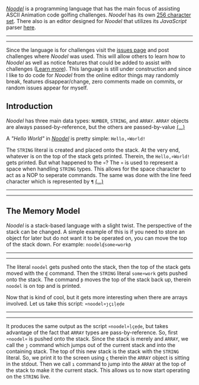<script src="https://code.jquery.com/jquery-3.1.1.min.js" integrity="sha256-hVVnYaiADRTO2PzUGmuLJr8BLUSjGIZsDYGmIJLv2b8=" crossorigin="anonymous"></script>

<script src="src/internal/pipe.js"></script>
<script src="src/internal/props.js"></script>
<script src="src/internal/token.js"></script>
<script src="src/internal/path.js"></script>
<script src="src/internal/characters.js"></script>
<script src="src/internal/NUMBER.js"></script>
<script src="src/internal/STRING.js"></script>
<script src="src/internal/ARRAY.js"></script>
<script src="src/noodel.js"></script>
<script src="src/noodel-misc.js"></script>
<script src="src/noodel-literals.js"></script>
<script src="src/noodel-basic_print.js"></script>
<script src="src/noodel-basic_pipe.js"></script>
<script src="src/noodel-loops.js"></script>
<script src="src/noodel-time.js"></script>
<script src="src/noodel-basic_cast.js"></script>
<script src="src/noodel-basic_operands.js"></script>
<script src="src/noodel-basic_array.js"></script>

<link rel="stylesheet" type="text/css" href="docs.css">
<script type="text/javascript" src="docs.js"></script>


[_Noodel_](https://tkellehe.github.io/noodel) is a programming language that has the main focus of assisting ASCII Animation code golfing challenges. _Noodel_ has its own [256 character set](docs/code_page.md). There also is an editor designed for _Noodel_ that utilizes its _JavaScript_ parser [here](https://tkellehe.github.io/noodel/editor.html).

---

<div class="noodel-exec" code="¤noodel¤ḷçẹḍe" input="" run show></div>

---

Since the language is for challenges visit the [issues page](https://github.com/tkellehe/noodel/issues) and post challenges where _Noodel_ was used. This will allow others to learn how to _Noodel_ as well as notice features that could be added to assist with challenges ([Learn more](docs/posting_challenges.md)). This language is still under construction and since I like to do code for _Noodel_ from the online editor things may randomly break, features disappear/change, zero comments made on commits, or random issues appear for myself.


## Introduction

_Noodel_ has three main data types: `NUMBER`, `STRING`, and `ARRAY`. `ARRAY` objects are always passed-by-reference, but the others are passed-by-value [(...)](docs/intro.md)

A _"Hello World"_ in [_Noodel_](https://tkellehe.github.io/noodel#introduction) is pretty simple: `Hello,¤World!`

The `STRING` literal is created and placed onto the stack. At the very end, whatever is on the top of the stack gets printed. Therein, the `Hello,¤World!` gets printed. But what happened to the `¤`? The `¤` is used to represent a space when handling `STRING` types. This allows for the space character to act as a NOP to seperate commands. The same was done with the line feed character which is represented by `¶` [(...)](docs/string_compression.md)

---

<div class="noodel-exec" code="Hello,¤World!" input=""></div>

---

## The Memory Model

_Noodel_ is a stack-based language with a slight twist. The perspective of the stack can be changed. A simple example of this is if you need to store an object for later but do not want it to be operated on, you can move the top of the stack down. For example: `noodelʠsome¤workƥ`

---

<div class="noodel-exec" code="noodelʠsome¤workƥ" input=""></div>

---

The literal `noodel` gets pushed onto the stack, then the top of the stack gets moved with the `ʠ` command. Then the `STRING` literal `some¤work` gets pushed onto the stack. The command `ƥ` moves the top of the stack back up, therein `noodel` is on top and is printed.

Now that is kind of cool, but it gets more interesting when there are arrays involved. Let us take this script: `¤noodel¤ȷçıḷẹḍe`

---

<div class="noodel-exec" code="¤noodel¤ȷçıḷẹḍe" input=""></div>

---

It produces the same output as the script `¤noodel¤ḷçẹḍe`, but takes advantage of the fact that `ARRAY` types are pass-by-reference. So, first `¤noodel¤` is pushed onto the stack. Since the stack is merely and `ARRAY`, we call the `ȷ` command which jumps out of the current stack and into the containing stack. The top of this new stack is the stack with the `STRING` literal. So, we print it to the screen using `ç` therein the `ARRAY` object is sitting in the stdout. Then we call `ı` command to jump into the `ARRAY` at the top of the stack to make it the current stack. This allows us to now start operating on the `STRING` live.

